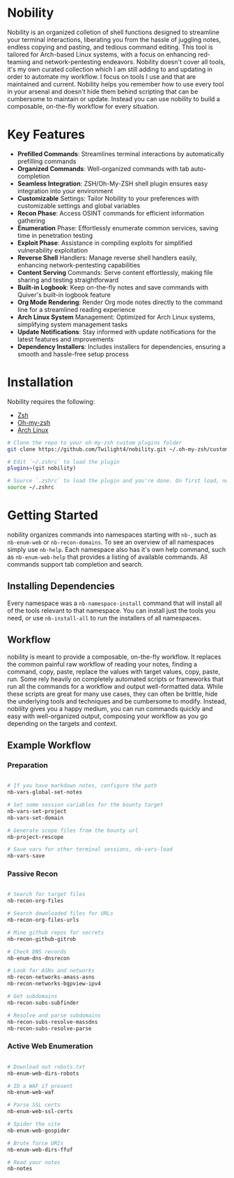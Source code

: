 # Nobility

Nobility is an organized colletion of shell functions designed to streamline your terminal interactions, liberating you from the hassle of juggling notes, endless copying and pasting, and tedious command editing. This tool is tailored for Arch-based Linux systems, with a focus on enhancing red-teaming and network-pentesting endeavors. Nobility doesn't cover all tools, it's my own curated collection which I am still adding to and updating in order to automate my workflow. I focus on tools I use and that are maintained and current. Nobility helps you remember how to use every tool in your arsenal and doesn't hide them behind scripting that can be cumbersome to maintain or update. Instead you can use nobility to build a composable, on-the-fly workflow for every situation. 

# Key Features
* **Prefilled Commands**: Streamlines terminal interactions by automatically prefilling commands
* **Organized Commands**: Well-organized commands with tab auto-completion
* **Seamless Integration**: ZSH/Oh-My-ZSH shell plugin ensures easy integration into your environment
* **Customizable** Settings: Tailor Nobility to your preferences with customizable settings and global variables
* **Recon Phase**: Access OSINT commands for efficient information gathering
* **Enumeration** Phase: Effortlessly enumerate common services, saving time in penetration testing
* **Exploit Phase**: Assistance in compiling exploits for simplified vulnerability exploitation
* **Reverse Shell** Handlers: Manage reverse shell handlers easily, enhancing network-pentesting capabilities
* **Content Serving** Commands: Serve content effortlessly, making file sharing and testing straightforward
* **Built-in Logbook**: Keep on-the-fly notes and save commands with Quiver's built-in logbook feature
* **Org Mode Rendering**: Render Org mode notes directly to the command line for a streamlined reading experience
* **Arch Linux System** Management: Optimized for Arch Linux systems, simplifying system management tasks
* **Update Notifications**: Stay informed with update notifications for the latest features and improvements
* **Dependency Installers**: Includes installers for dependencies, ensuring a smooth and hassle-free setup process

# Installation
Nobility requires the following:

* [Zsh](https://github.com/zsh-users/zsh)
* [Oh-my-zsh](https://ohmyz.sh/)
* [Arch Linux](https://archlinux.org/)


```bash
# Clone the repo to your oh-my-zsh custom plugins folder
git clone https://github.com/Twilight4/nobility.git ~/.oh-my-zsh/custom/plugins/nobility

# Edit `~/.zshrc` to load the plugin
plugins=(git nobility)

# Source `.zshrc` to load the plugin and you're done. On first load, nobility will install a few core packages
source ~/.zshrc

```

# Getting Started
nobility organizes commands into namespaces starting with `nb-`, such as `nb-enum-web` or `nb-recon-domains`.
To see an overview of all namespaces simply use `nb-help`. Each namespace also has it's own help command, such as `nb-enum-web-help` that provides a listing of available commands. All commands support tab completion and search. 

## Installing Dependencies
Every namespace was a `nb-namespace-install` command that will install all of the tools relevant to that namespace. You can install just the tools you need, or use `nb-install-all` to run the installers of all namespaces.

## Workflow
nobility is meant to provide a composable, on-the-fly workflow. It replaces the common painful raw workflow of reading your notes, finding a command, copy, paste, replace the values with target values, copy, paste, run. Some rely heavily on completely automated scripts or frameworks that run all the commands for a workflow and output well-formatted data. While these scripts are great for many use cases, they can often be brittle, hide the underlying tools and techniques and be cumbersome to modify. Instead, nobility gives you a happy medium, you can run commands quickly and easy with well-organized output, composing your workflow as you go depending on the targets and context. 

## Example Workflow
### Preparation
```bash

# If you have markdown notes, configure the path 
nb-vars-global-set-notes

# Set some session variables for the bounty target 
nb-vars-set-project 
nb-vars-set-domain 

# Generate scope files from the bounty url
nb-project-rescope

# Save vars for other terminal sessions, nb-vars-load
nb-vars-save

```

### Passive Recon
```bash

# Search for target files
nb-recon-org-files

# Search downloaded files for URLs
nb-recon-org-files-urls

# Mine github repos for secrets
nb-recon-github-gitrob

# Check DNS records
nb-enum-dns-dnsrecon

# Look for ASNs and networks
nb-recon-networks-amass-asns
nb-recon-networks-bgpview-ipv4

# Get subdomains
nb-recon-subs-subfinder

# Resolve and parse subdomains
nb-recon-subs-resolve-massdns
nb-recon-subs-resolve-parse

```

### Active Web Enumeration
```bash

# Download out robots.txt
nb-enum-web-dirs-robots

# ID a WAF if present
nb-enum-web-waf

# Parse SSL certs
nb-enum-web-ssl-certs

# Spider the site
nb-enum-web-gospider

# Brute force URIs
nb-enum-web-dirs-ffuf

# Read your notes
nb-notes

```
